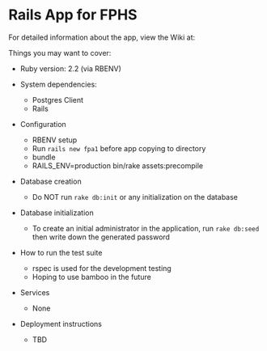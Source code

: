 Rails App for FPHS
==================

For detailed information about the app, view the Wiki at: 


Things you may want to cover:

* Ruby version: 2.2 (via RBENV)

* System dependencies: 
    * Postgres Client
    * Rails

* Configuration
    * RBENV setup
    * Run `rails new fpa1` before app copying to directory
    * bundle
    * RAILS_ENV=production bin/rake assets:precompile

* Database creation
    * Do NOT run `rake db:init` or any initialization on the database

* Database initialization
    * To create an initial administrator in the application, run `rake db:seed` then write down the generated password

* How to run the test suite
    * rspec is used for the development testing
    * Hoping to use bamboo in the future

* Services 
    * None

* Deployment instructions
    * TBD

